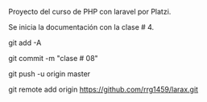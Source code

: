 Proyecto del curso de PHP con laravel por Platzi.

Se inicia la documentación con la clase # 4.

git add -A

git commit -m "clase # 08"

git push -u origin master





git remote add origin https://github.com/rrg1459/larax.git
